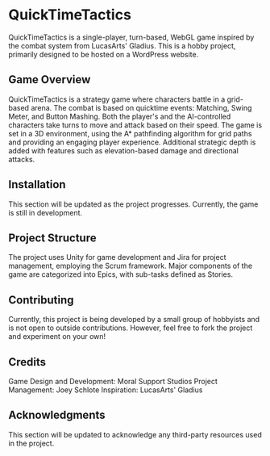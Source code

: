 # QuickTimeTactics
QuickTimeTactics is a single-player, turn-based, WebGL game inspired by the combat system from LucasArts' Gladius. This is a hobby project, primarily designed to be hosted on a WordPress website.

## Game Overview
QuickTimeTactics is a strategy game where characters battle in a grid-based arena. The combat is based on quicktime events: Matching, Swing Meter, and Button Mashing. Both the player's and the AI-controlled characters take turns to move and attack based on their speed. The game is set in a 3D environment, using the A* pathfinding algorithm for grid paths and providing an engaging player experience. Additional strategic depth is added with features such as elevation-based damage and directional attacks.

## Installation
This section will be updated as the project progresses. Currently, the game is still in development.

## Project Structure
The project uses Unity for game development and Jira for project management, employing the Scrum framework. Major components of the game are categorized into Epics, with sub-tasks defined as Stories.

## Contributing
Currently, this project is being developed by a small group of hobbyists and is not open to outside contributions. However, feel free to fork the project and experiment on your own!

## Credits
Game Design and Development: Moral Support Studios
Project Management: Joey Schlote
Inspiration: LucasArts' Gladius

## Acknowledgments
This section will be updated to acknowledge any third-party resources used in the project.

